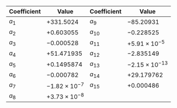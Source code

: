 Coefficient | Value | Coefficient | Value
--- | --- | --- | ---
$a_{1}$ | $+331.5024$            | $a_{9}$  | $-85.20931$
$a_{2}$ | $+0.603055$            | $a_{10}$ | $-0.228525$
$a_{3}$ | $-0.000528$            | $a_{11}$ | $+5.91 \times 10^{-5}$
$a_{4}$ | $+51.471935$           | $a_{12}$ | $-2.835149$
$a_{5}$ | $+0.1495874$           | $a_{13}$ | $-2.15 \times 10^{-13}$
$a_{6}$ | $-0.000782$            | $a_{14}$ | $+29.179762$
$a_{7}$ | $-1.82 \times 10^{-7}$ | $a_{15}$ | $+0.000486$
$a_{8}$ | $+3.73 \times 10^{-8}$ |
